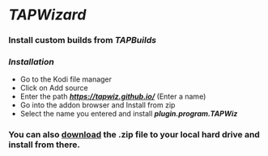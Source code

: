 # _TAPWizard_  
### Install custom builds from _TAPBuilds_  
### _Installation_  
*  Go to the Kodi file manager  
*  Click on Add source  
*  Enter the path **_https://tapwiz.github.io/_**  (Enter a name)  
*  Go into the addon browser and Install from zip  
*  Select the name you entered and install **_plugin.program.TAPWiz_**


### You can also [download](https://tapwiz.github.io/tbw/plugin.program.TBW.zip) the .zip file to your local hard drive and install from there.

